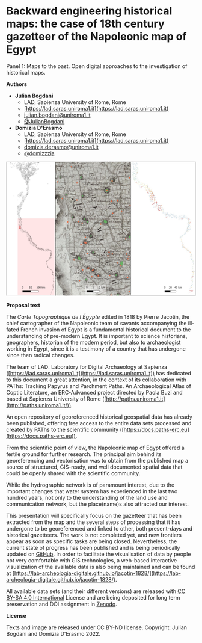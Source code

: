 # Backward engineering historical maps: the case of 18th century gazetteer of the Napoleonic map of Egypt

Panel 1: Maps to the past. Open digital approaches to the investigation of historical maps.


**Authors**

- **Julian Bogdani**
  - LAD, Sapienza University of Rome, Rome
  - [https://lad.saras.uniroma1.it](https://lad.saras.uniroma1.it)
  - [julian.bogdani@uniroma1.it](mailto:julian.bogdani@uniroma1.it)
  - [@JulianBogdani](https://twitter.com/JulianBogdani)
- **Domizia D'Erasmo**
  - LAD, Sapienza University of Rome, Rome
  - [https://lad.saras.uniroma1.it](https://lad.saras.uniroma1.it)
  - [domizia.derasmo@uniroma1.it](mailto:domizia.derasmo@uniroma1.it)
  - [@domizzzia](https://twitter.com/domizzzia)

![Backward engineering historical maps: the case of 18th century gazetteer of the Napoleonic map of Egypt](./panel-1-maps-to-the-past/bogdani-d_erasmo.jpg)

**Proposal text**

The _Carte Topographique de l'Égypte_ edited in 1818 by Pierre Jacotin, the chief cartographer of the 
Napoleonic team of savants accompanying the ill-fated French invasion of Egypt is a fundamental historical 
document to the understanding of pre-modern Egypt. 
It is important to science historians, geographers, historian of the modern period, 
but also to archaeologist working in Egypt, since it is a testimony of a country that has undergone since then radical changes.

The team of LAD: Laboratory for Digital Archaeology at Sapienza ([https://lad.saras.uniroma1.it](https://lad.saras.uniroma1.it)) 
has dedicated to this document a great attention, in the context of its collaboration with 
PAThs: Tracking Papyrus and Parchment Paths. An Archaeological Atlas of Coptic Literature, 
an ERC-Advanced project directed by Paola Buzi and based at Sapienza University of Rome ([http://paths.uniroma1.it](http://paths.uniroma1.it/)). 

An open repository of georeferenced historical geospatial data has already been published, 
offering free access to the entire data sets processed and created by PAThs to 
the scientific community ([https://docs.paths-erc.eu](https://docs.paths-erc.eu)).

From the scientific point of view, the Napoleonic map of Egypt offered a fertile ground 
for further research. The principal aim behind its georeferencing and vectorisation was 
to obtain from the published map a source of structured, GIS-ready, and well documented 
spatial data that could be openly shared with the scientific community. 

While the hydrographic network is of paramount interest, due to the important changes that water system 
has experienced in the last two hundred years, not only to the understanding of the land use 
and communication network, but the place(name)s also attracted our interest. 

This presentation will specifically focus on the gazetteer that has been extracted from the 
map and the several steps of processing that it has undergone to be georeferenced and linked to other, 
both present-days and historical gazetteers. 
The work is not completed yet, and new frontiers appear as soon as specific tasks are being closed. 
Nevertheless, the current state of progress has been published and is being periodically updated on 
[GitHub](https://github.com/lab-archeologia-digitale/jacotin-1828). 
In order to facilitate the visualisation of data by people not very comfortable with GIS technologies, 
a web-based interactive visualization of the available data is also being maintained and can be found at 
[https://lab-archeologia-digitale.github.io/jacotin-1828/](https://lab-archeologia-digitale.github.io/jacotin-1828/).

All available data sets (and their different versions) are released with 
[CC BY-SA 4.0 International](https://github.com/lab-archeologia-digitale/jacotin-1828/blob/master/LICENSE) License and are 
being deposited for long term preservation and DOI assignment in [Zenodo](https://zenodo.org/badge/latestdoi/484014787).


**License**

Texts and image are released under CC BY-ND license. Copyright: Julian Bogdani and Domizia D'Erasmo 2022.
